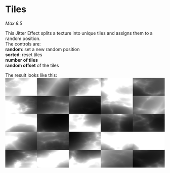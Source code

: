 # Tiles

*Max 8.5*

This Jitter Effect splits a texture into unique tiles and assigns them to a random position.<br/> 
The controls are:<br/>
**random**: set a new random position<br/>
**sorted**: reset tiles<br/>
**number of tiles**<br/>
**random offset** of the tiles<br/>

The result looks like this:<br/>
![Resulting image](/picture/Tiles.png)